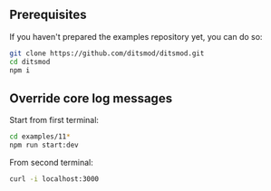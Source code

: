 ## Prerequisites

If you haven't prepared the examples repository yet, you can do so:

```bash
git clone https://github.com/ditsmod/ditsmod.git
cd ditsmod
npm i
```

## Override core log messages

Start from first terminal:

```bash
cd examples/11*
npm run start:dev
```

From second terminal:

```bash
curl -i localhost:3000
```
